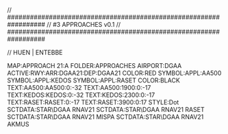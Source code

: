 // ##################################################################
//                 #3 APPROACHES v0.1
// ##################################################################

// HUEN | ENTEBBE

MAP:APPROACH 21:A
FOLDER:APPROACHES
AIRPORT:DGAA
ACTIVE:RWY:ARR:DGAA21:DEP:DGAA21
COLOR:RED
SYMBOL:APPL:AA500
SYMBOL:APPL:KEDOS
SYMBOL:APPL:RASET
COLOR:BLACK
TEXT:AA500:AA500:0:-32
TEXT:AA500:1900:0:-17
TEXT:KEDOS:KEDOS:0:-32
TEXT:KEDOS:2300:0:-17
TEXT:RASET:RASET:0:-17
TEXT:RASET:3900:0:17
STYLE:Dot
SCTDATA:STAR\DGAA RNAV21
SCTDATA:STAR\DGAA RNAV21 RASET
SCTDATA:STAR\DGAA RNAV21 MISPA
SCTDATA:STAR\DGAA RNAV21 AKMUS